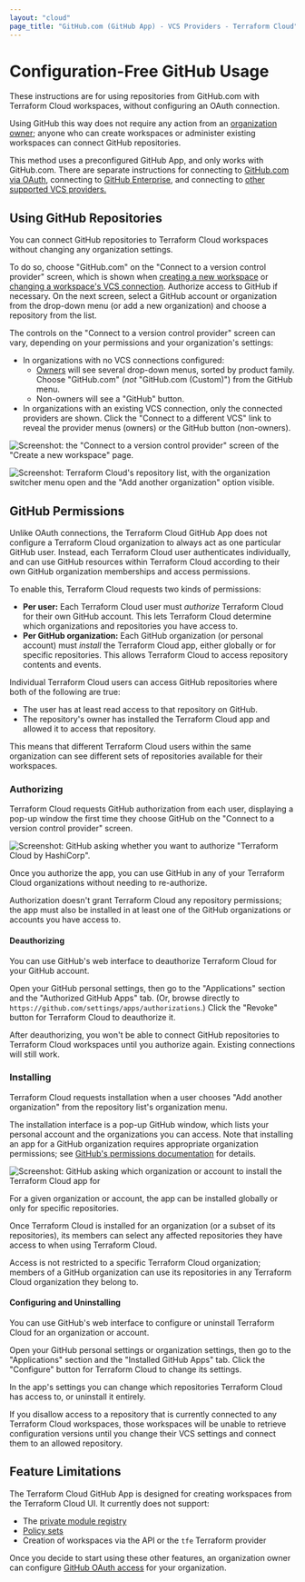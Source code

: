 ```yaml
---
layout: "cloud"
page_title: "GitHub.com (GitHub App) - VCS Providers - Terraform Cloud"
---
```


[private module registry]: ../registry/index.html
[policy sets]: ../sentinel/manage-policies.html
[vcs settings]: ../workspaces/vcs.html
[create]: ../workspaces/creating.html
[owners]: ../users-teams-organizations/teams.html#the-owners-team

# Configuration-Free GitHub Usage

These instructions are for using repositories from GitHub.com with Terraform Cloud workspaces, without configuring an OAuth connection.

Using GitHub this way does not require any action from an [organization owner][owners]; anyone who can create workspaces or administer existing workspaces can connect GitHub repositories.

This method uses a preconfigured GitHub App, and only works with GitHub.com. There are separate instructions for connecting to [GitHub.com via OAuth](./github.html), connecting to [GitHub Enterprise](./github-enterprise.html), and connecting to [other supported VCS providers.](./index.html)

## Using GitHub Repositories

You can connect GitHub repositories to Terraform Cloud workspaces without changing any organization settings.

To do so, choose "GitHub.com" on the "Connect to a version control provider" screen, which is shown when [creating a new workspace][create] or [changing a workspace's VCS connection][vcs settings]. Authorize access to GitHub if necessary. On the next screen, select a GitHub account or organization from the drop-down menu (or add a new organization) and choose a repository from the list.

The controls on the "Connect to a version control provider" screen can vary, depending on your permissions and your organization's settings:

- In organizations with no VCS connections configured:
    - [Owners][] will see several drop-down menus, sorted by product family. Choose "GitHub.com" (_not_ "GitHub.com (Custom)") from the GitHub menu.
    - Non-owners will see a "GitHub" button.
- In organizations with an existing VCS connection, only the connected providers are shown. Click the "Connect to a different VCS" link to reveal the provider menus (owners) or the GitHub button (non-owners).

![Screenshot: the "Connect to a version control provider" screen of the "Create a new workspace" page.](./images/gh-app-choose-provider.png)

![Screenshot: Terraform Cloud's repository list, with the organization switcher menu open and the "Add another organization" option visible.](./images/gh-app-install.png)

## GitHub Permissions

Unlike OAuth connections, the Terraform Cloud GitHub App does not configure a Terraform Cloud organization to always act as one particular GitHub user. Instead, each Terraform Cloud user authenticates individually, and can use GitHub resources within Terraform Cloud according to their own GitHub organization memberships and access permissions.

To enable this, Terraform Cloud requests two kinds of permissions:

- **Per user:** Each Terraform Cloud user must _authorize_ Terraform Cloud for their own GitHub account. This lets Terraform Cloud determine which organizations and repositories you have access to.
- **Per GitHub organization:** Each GitHub organization (or personal account) must _install_ the Terraform Cloud app, either globally or for specific repositories. This allows Terraform Cloud to access repository contents and events.

Individual Terraform Cloud users can access GitHub repositories where both of the following are true:

- The user has at least read access to that repository on GitHub.
- The repository's owner has installed the Terraform Cloud app and allowed it to access that repository.

This means that different Terraform Cloud users within the same organization can see different sets of repositories available for their workspaces.

### Authorizing

Terraform Cloud requests GitHub authorization from each user, displaying a pop-up window the first time they choose GitHub on the "Connect to a version control provider" screen.

![Screenshot: GitHub asking whether you want to authorize "Terraform Cloud by HashiCorp".](./images/gh-app-authorize.png)

Once you authorize the app, you can use GitHub in any of your Terraform Cloud organizations without needing to re-authorize.

Authorization doesn't grant Terraform Cloud any repository permissions; the app must also be installed in at least one of the GitHub organizations or accounts you have access to.

#### Deauthorizing

You can use GitHub's web interface to deauthorize Terraform Cloud for your GitHub account.

Open your GitHub personal settings, then go to the "Applications" section and the "Authorized GitHub Apps" tab. (Or, browse directly to `https://github.com/settings/apps/authorizations`.) Click the "Revoke" button for Terraform Cloud to deauthorize it.

After deauthorizing, you won't be able to connect GitHub repositories to Terraform Cloud workspaces until you authorize again. Existing connections will still work.

### Installing

Terraform Cloud requests installation when a user chooses "Add another organization" from the repository list's organization menu.

The installation interface is a pop-up GitHub window, which lists your personal account and the organizations you can access. Note that installing an app for a GitHub organization requires appropriate organization permissions; see [GitHub's permissions documentation](https://help.github.com/en/github/setting-up-and-managing-organizations-and-teams/permission-levels-for-an-organization#github-app-managers) for details.

![Screenshot: GitHub asking which organization or account to install the Terraform Cloud app for](./images/gh-app-install-pick.png)

For a given organization or account, the app can be installed globally or only for specific repositories.

Once Terraform Cloud is installed for an organization (or a subset of its repositories), its members can select any affected repositories they have access to when using Terraform Cloud.

Access is not restricted to a specific Terraform Cloud organization; members of a GitHub organization can use its repositories in any Terraform Cloud organization they belong to.

#### Configuring and Uninstalling

You can use GitHub's web interface to configure or uninstall Terraform Cloud for an organization or account.

Open your GitHub personal settings or organization settings, then go to the "Applications" section and the "Installed GitHub Apps" tab. Click the "Configure" button for Terraform Cloud to change its settings.

In the app's settings you can change which repositories Terraform Cloud has access to, or uninstall it entirely.

If you disallow access to a repository that is currently connected to any Terraform Cloud workspaces, those workspaces will be unable to retrieve configuration versions until you change their VCS settings and connect them to an allowed repository.

## Feature Limitations

The Terraform Cloud GitHub App is designed for creating workspaces from the Terraform Cloud UI. It currently does not support:

- The [private module registry][]
- [Policy sets][]
- Creation of workspaces via the API or the `tfe` Terraform provider

Once you decide to start using these other features, an organization owner can configure [GitHub OAuth access](./github.html) for your organization.


